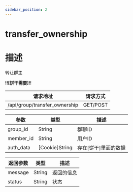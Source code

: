 ```yaml
---
sidebar_position: 2
---
```

# transfer_ownership
# 描述
转让群主

**!!\[饼干需要\]!!**

| 请求地址 | 请求方式 |
| --- | --- |
| /api/group/transfer_ownership | GET/POST |


|参数|类型|描述|
|---|---|---|
|group_id|String|群聊ID|
|member_id|String|用户ID|
|auth_data|\[Cookie\]String|存在\[饼干\]里面的数据|

|返回参数|类型|描述|
|---|---|---|
|message|String|返回的信息|
|status|String|状态|
